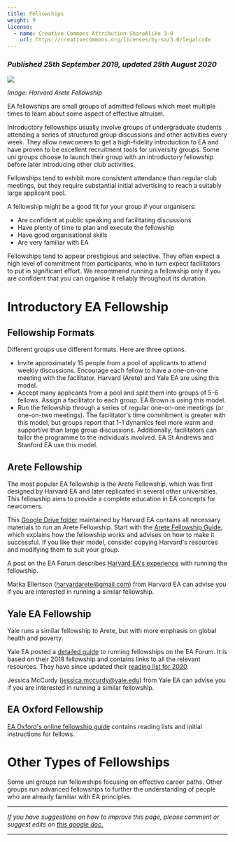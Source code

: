 ```yaml
---
title: Fellowships
weight: 9
license:
  - name: Creative Commons Attribution-ShareAlike 3.0
    url: https://creativecommons.org/licenses/by-sa/3.0/legalcode
---
```

### *Published 25th September 2019, updated 25th August 2020*

<p class="large_image_wrapper">
<img src="/img/arete.png" />
</p>

*Image: Harvard Arete Fellowship*

EA fellowships are small groups of admitted fellows which meet multiple times to learn about some aspect of effective altruism.

Introductory fellowships usually involve groups of undergraduate students attending a series of structured group discussions and other activities every week. They allow newcomers to get a high-fidelity introduction to EA and have proven to be excellent recruitment tools for university groups. Some uni groups choose to launch their group with an introductory fellowship before later introducing other club activities.

Fellowships tend to exhibit more consistent attendance than regular club meetings, but they require substantial initial advertising to reach a suitably large applicant pool.

A fellowship might be a good fit for your group if your organisers:

* Are confident at public speaking and facilitating discussions
* Have plenty of time to plan and execute the fellowship
* Have good organisational skills
* Are very familiar with EA

Fellowships tend to appear prestigious and selective. They often expect a high level of commitment from participants, who in turn expect facilitators to put in significant effort. We recommend running a fellowship only if you are confident that you can organise it reliably throughout its duration.

# Introductory EA Fellowship

## Fellowship Formats

Different groups use different formats. Here are three options.

* Invite approximately 15 people from a pool of applicants to attend weekly discussions. Encourage each fellow to have a one-on-one meeting with the facilitator. Harvard (Arete) and Yale EA are using this model.
* Accept many applicants from a pool and split them into groups of 5-6 fellows. Assign a facilitator to each group. EA Brown is using this model. 
* Run the fellowship through a series of regular one-on-one meetings (or one-on-two meetings). The facilitator's time commitment is greater with this model, but groups report that 1-1 dynamics feel more warm and supportive than large group discussions. Additionally, facilitators can tailor the programme to the individuals involved. EA St Andrews and Stanford EA use this model.

## Arete Fellowship

The most popular EA fellowship is the Arete Fellowship, which was first designed by Harvard EA and later replicated in several other universities. This fellowship aims to provide a complete education in EA concepts for newcomers.

This <a target="_blank" href="https://drive.google.com/drive/folders/1BSwUdewEI_IIkx2jtHECbN4wkI4P8Afw">Google Drive folder</a> maintained by Harvard EA contains all necessary materials to run an Arete Fellowship. Start with the <a target="_blank" href="https://docs.google.com/document/d/1pW3eE_h5X7ec3_faP_Fw0e8rwk7Q1LVg6Wrq2JaY9ok/edit">Arete Fellowship Guide</a>, which explains how the fellowship works and advises on how to make it successful. If you like their model, consider copying Harvard's resources and modifying them to suit your group.

A post on the EA Forum describes <a target="_blank" href="https://forum.effectivealtruism.org/posts/4GkAtcMohxK2m2bXH/the-arete-fellowship">Harvard EA's experience</a> with running the fellowship.

Marka Ellertson (<a target="_blank" href="mailto:harvardarete@gmail.com ">harvardarete@gmail.com</a>) from Harvard EA can advise you if you are interested in running a similar fellowship.

## Yale EA Fellowship

Yale runs a similar fellowship to Arete, but with more emphasis on global health and poverty.

Yale EA posted a <a target="_blank" href="https://forum.effectivealtruism.org/posts/suGcEobbHZZ4Gspeh/a-guide-to-effective-altruism-fellowships">detailed guide</a> to running fellowships on the EA Forum. It is based on their 2018 fellowship and contains links to all the relevant resources. They have since updated their <a target="_blank" href="https://docs.google.com/document/d/1ScJiL9crh0rfNgTv0aGcZtiEU3HYKpwSXQ1raRaWPfM/edit#heading=h.emnv7fke4g78">reading list for 2020</a>. 

Jessica McCurdy (<a target="_blank" href="mailto:jessica.mccurdy@yale.edu">jessica.mccurdy@yale.edu</a>) from Yale EA can advise you if you are interested in running a similar fellowship.

## EA Oxford Fellowship

<a target="_blank" href="https://docs.google.com/document/d/18RpfP_jf383dUUGUS_f2R__MI8kgwoKO0IQkiD4bFNs/edit">EA Oxford's online fellowship guide</a> contains reading lists and initial instructions for fellows. 

# Other Types of Fellowships

Some uni groups run fellowships focusing on effective career paths. Other groups run advanced fellowships to further the understanding of people who are already familiar with EA principles.

<hr>

*If you have suggestions on how to improve this page, please comment or suggest edits on*
<a target="_blank" href="https://docs.google.com/document/d/1qHh7j1JC70v2ey_dCc0PuwaBv0fQ-CmoahGjJZVySU0/edit#">*this google doc.*</a>

<hr>